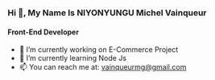 ### Hi 👋, My Name Is NIYONYUNGU Michel Vainqueur
#### Front-End Developer

- 🔭 I’m currently working on E-Commerce Project
- 🌱 I’m currently learning Node Js
- 📫 You can reach me at: vainqueurmg@gmail.com

